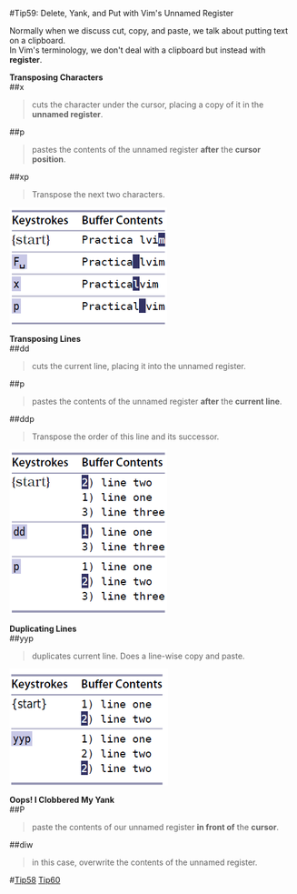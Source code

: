 #Tip59: Delete, Yank, and Put with Vim's Unnamed Register  
  
Normally when we discuss cut, copy, and paste, we talk about putting text on a clipboard.  
In Vim's terminology, we don't deal with a clipboard but instead with **register**.  
  
**Transposing Characters**  
##x  
>cuts the character under the cursor, placing a copy of it in the **unnamed register**.  
  
##p  
>pastes the contents of the unnamed register **after** the **cursor position**.  
  
##xp  
>Transpose the next two characters.  
  
![tip59_1](images/tip59_1.png)  
  
**Transposing Lines**  
##dd  
>cuts the current line, placing it into the unnamed register.  
  
##p  
>pastes the contents of the unnamed register **after** the **current line**.  
  
##ddp  
>Transpose the order of this line and its successor.  
  
![tip59_2](images/tip59_2.png)  
  
**Duplicating Lines**  
##yyp  
>duplicates current line.  Does a line-wise copy and paste.  
  
![tip59_3](images/tip59_3.png)  
  
**Oops! I Clobbered My Yank**  
##P  
>paste the contents of our unnamed register **in front of** the **cursor**.  
  
##diw  
>in this case, overwrite the contents of the unnamed register.  
  
#[Tip58](tip58.md) [Tip60](tip60.md)
